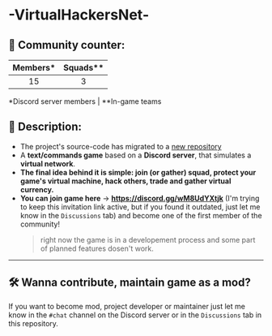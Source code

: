 # -VirtualHackersNet-

## 🔢 Community counter:
| Members\* | Squads\*\* |
| :-------: | :--------: |
| 15        | 3          |

\*Discord server members | \*\*In-game teams

## 📜 Description:
  - The project's source-code has migrated to a [new repository](https://github.com/JENOT-ANT/Virtual-Network)
  - A **text/commands game** based on a **Discord server**, that simulates a **virtual network**. 
  - **The final idea behind it is simple: join (or gather) squad, protect your game's virtual machine, hack others, trade and gather virtual currency.**
  - **You can join game here** -> **https://discord.gg/wM8UdYXtjk** (I'm trying to keep this invitation link active, but if you found it outdated, just let me know in the `Discussions` tab) and become one of the first member of the community!
    > right now the game is in a developement process and some part of planned features dosen't work.
_______________________________________________
## 🛠 Wanna contribute, maintain game as a mod?
If you want to become mod, project developer or maintainer just let me know in the `#chat` channel on the Discord server or in the `Discussions` tab in this repository.

